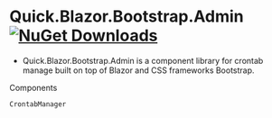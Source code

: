 # Quick.Blazor.Bootstrap.Admin [![NuGet Downloads](https://img.shields.io/nuget/dt/Quick.Blazor.Bootstrap.CrontabManager.svg)](https://www.nuget.org/packages/Quick.Blazor.Bootstrap.Admin/)

* Quick.Blazor.Bootstrap.Admin is a component library for crontab manage built on top of Blazor and CSS frameworks Bootstrap.

Components
```
CrontabManager
```
